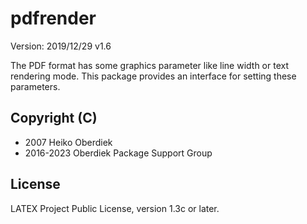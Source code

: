 # pdfrender

Version: 2019/12/29 v1.6

The PDF format has some graphics parameter like
line width or text rendering mode. This package
provides an interface for setting these parameters.

## Copyright (C)
* 2007  Heiko Oberdiek
* 2016-2023        Oberdiek Package Support Group

## License
LATEX Project Public License, version 1.3c or later.
